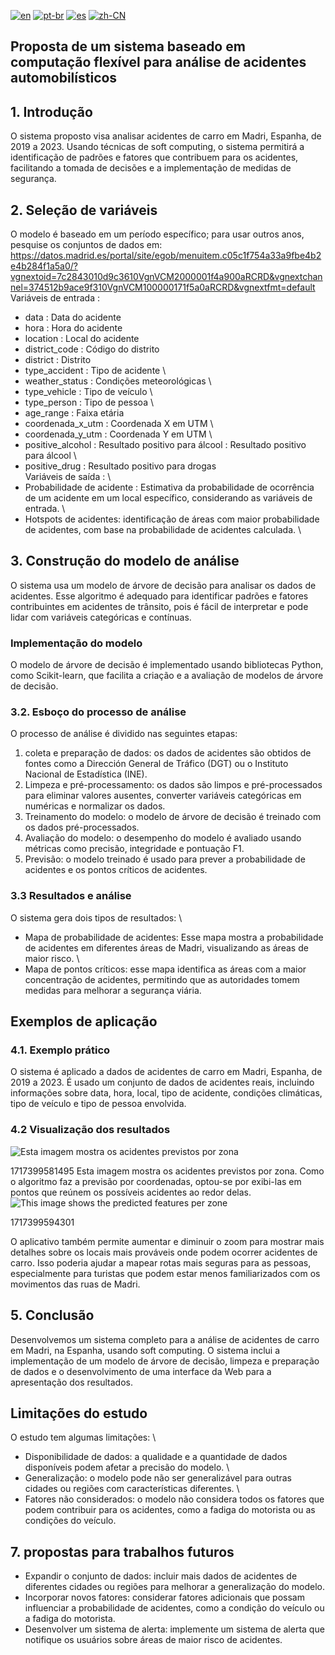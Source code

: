 [![en](https://img.shields.io/badge/lang-en-blue.svg)](https://github.com/EdgarJP006/Accidentes-de-Trafico-de-Madrid/blob/main/locale/README-en.md)
[![pt-br](https://img.shields.io/badge/lang-pt--br-green.svg)](https://github.com/EdgarJP006/Accidentes-de-Trafico-de-Madrid/blob/main/locale/README-pt.md)
[![es](https://img.shields.io/badge/lang-es-yellow.svg)](https://github.com/EdgarJP006/Accidentes-de-Trafico-de-Madrid/blob/main/README.md)
[![zh-CN](https://img.shields.io/badge/lang-zh--br-red.svg)](https://github.com/EdgarJP006/Accidentes-de-Trafico-de-Madrid/blob/main/locale/README-zh_CN.md)

## Proposta de um sistema baseado em computação flexível para análise de acidentes automobilísticos
## 1. Introdução
O sistema proposto visa analisar acidentes de carro em Madri, Espanha, de 2019 a 2023. Usando técnicas de soft computing, o sistema permitirá a identificação de padrões e fatores que contribuem para os acidentes, facilitando a tomada de decisões e a implementação de medidas de segurança.
## 2. Seleção de variáveis
O modelo é baseado em um período específico; para usar outros anos, pesquise os conjuntos de dados em: https://datos.madrid.es/portal/site/egob/menuitem.c05c1f754a33a9fbe4b2e4b284f1a5a0/?vgnextoid=7c2843010d9c3610VgnVCM2000001f4a900aRCRD&vgnextchannel=374512b9ace9f310VgnVCM100000171f5a0aRCRD&vgnextfmt=default
Variáveis de entrada :

- data : Data do acidente
- hora : Hora do acidente
- location : Local do acidente
- district_code : Código do distrito
- district : Distrito
- type_accident : Tipo de acidente \
- weather_status : Condições meteorológicas \
- type_vehicle : Tipo de veículo \
- type_person : Tipo de pessoa \
- age_range : Faixa etária
- coordenada_x_utm : Coordenada X em UTM \
- coordenada_y_utm : Coordenada Y em UTM \
- positive_alcohol : Resultado positivo para álcool : Resultado positivo para álcool \
- positive_drug : Resultado positivo para drogas \
Variáveis de saída : \
- Probabilidade de acidente : Estimativa da probabilidade de ocorrência de um acidente em um local específico, considerando as variáveis de entrada. \
- Hotspots de acidentes: identificação de áreas com maior probabilidade de acidentes, com base na probabilidade de acidentes calculada. \
## 3. Construção do modelo de análise
O sistema usa um modelo de árvore de decisão para analisar os dados de acidentes. Esse algoritmo é adequado para identificar padrões e fatores contribuintes em acidentes de trânsito, pois é fácil de interpretar e pode lidar com variáveis categóricas e contínuas.
### Implementação do modelo
O modelo de árvore de decisão é implementado usando bibliotecas Python, como Scikit-learn, que facilita a criação e a avaliação de modelos de árvore de decisão.
### 3.2. Esboço do processo de análise
O processo de análise é dividido nas seguintes etapas:
1. coleta e preparação de dados: os dados de acidentes são obtidos de fontes como a Dirección General de Tráfico (DGT) ou o Instituto Nacional de Estadística (INE).
2.	Limpeza e pré-processamento: os dados são limpos e pré-processados para eliminar valores ausentes, converter variáveis categóricas em numéricas e normalizar os dados.
3.	Treinamento do modelo: o modelo de árvore de decisão é treinado com os dados pré-processados.
4.	Avaliação do modelo: o desempenho do modelo é avaliado usando métricas como precisão, integridade e pontuação F1.
5.	Previsão: o modelo treinado é usado para prever a probabilidade de acidentes e os pontos críticos de acidentes.
### 3.3 Resultados e análise
O sistema gera dois tipos de resultados: \
- Mapa de probabilidade de acidentes: Esse mapa mostra a probabilidade de acidentes em diferentes áreas de Madri, visualizando as áreas de maior risco. \
- Mapa de pontos críticos: esse mapa identifica as áreas com a maior concentração de acidentes, permitindo que as autoridades tomem medidas para melhorar a segurança viária.
## Exemplos de aplicação
### 4.1. Exemplo prático
O sistema é aplicado a dados de acidentes de carro em Madri, Espanha, de 2019 a 2023. É usado um conjunto de dados de acidentes reais, incluindo informações sobre data, hora, local, tipo de acidente, condições climáticas, tipo de veículo e tipo de pessoa envolvida.
### 4.2 Visualização dos resultados
![Esta imagem mostra os acidentes previstos por zona](https://github.com/EdgarJP006/Accidentes-de-Trafico-de-Madrid/blob/2c7103bf227e00fe7e68e58e39f89864ec0901bc/Transporte%2C%20Localizaci%C3%B3n%20y%20Patrullaje/Figuras/Imagen3.png) 

1717399581495
Esta imagem mostra os acidentes previstos por zona. Como o algoritmo faz a previsão por coordenadas, optou-se por exibi-las em pontos que reúnem os possíveis acidentes ao redor delas.
 ![This image shows the predicted features per zone](https://raw.githubusercontent.com/EdgarJP006/Accidentes-de-Trafico-de-Madrid/main/Transporte%2C%20Localizaci%C3%B3n%20y%20Patrullaje/Figuras/Imagen5.png) 
 
1717399594301

O aplicativo também permite aumentar e diminuir o zoom para mostrar mais detalhes sobre os locais mais prováveis onde podem ocorrer acidentes de carro. Isso poderia ajudar a mapear rotas mais seguras para as pessoas, especialmente para turistas que podem estar menos familiarizados com os movimentos das ruas de Madri.
## 5. Conclusão
Desenvolvemos um sistema completo para a análise de acidentes de carro em Madri, na Espanha, usando soft computing. O sistema inclui a implementação de um modelo de árvore de decisão, limpeza e preparação de dados e o desenvolvimento de uma interface da Web para a apresentação dos resultados.
## Limitações do estudo
O estudo tem algumas limitações: \
- Disponibilidade de dados: a qualidade e a quantidade de dados disponíveis podem afetar a precisão do modelo. \
- Generalização: o modelo pode não ser generalizável para outras cidades ou regiões com características diferentes. \
- Fatores não considerados: o modelo não considera todos os fatores que podem contribuir para os acidentes, como a fadiga do motorista ou as condições do veículo.
## 7. propostas para trabalhos futuros
- Expandir o conjunto de dados: incluir mais dados de acidentes de diferentes cidades ou regiões para melhorar a generalização do modelo.
- Incorporar novos fatores: considerar fatores adicionais que possam influenciar a probabilidade de acidentes, como a condição do veículo ou a fadiga do motorista.
- Desenvolver um sistema de alerta: implemente um sistema de alerta que notifique os usuários sobre áreas de maior risco de acidentes.

